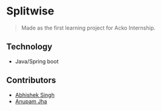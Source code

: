 # Splitwise

> Made as the first learning project for Acko Internship.

## Technology
- Java/Spring boot

## Contributors

- [Abhishek Singh](https://github.com/abhishek-acko2023)
- [Anupam Jha](https://github.com/anupam1099/)